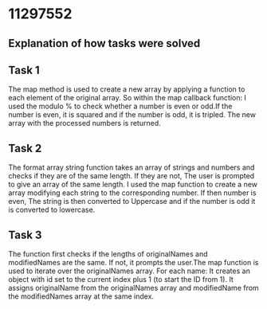 # 11297552

## Explanation of how tasks were solved

## Task 1

The map method is used to create a new array by applying a function to each element of the original array.
So within the map callback function:
I used the modulo % to check whether a number is even or odd.If the number is even, it is squared and if the number is odd, it is tripled.
The new array with the processed numbers is returned.

## Task 2

The format array string function takes an array of strings and numbers and checks if they are of the same length. If they are not, The user is prompted to give an array of the same length.
I used the map function to create a new array modifying each string to the corresponding number. If then number is even, The string is then converted to Uppercase and if the number is odd it is converted to lowercase.

## Task 3

The function first checks if the lengths of originalNames and modifiedNames are the same. If not, it prompts the user.The map function is used to iterate over the originalNames array. For each name:
It creates an object with id set to the current index plus 1 (to start the ID from 1).
It assigns originalName from the originalNames array and modifiedName from the modifiedNames array at the same index.
